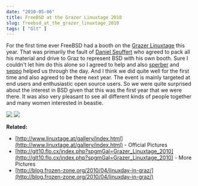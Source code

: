 ```yaml
---
date: "2010-05-06"
title: FreeBSD at the Grazer Linuxtage 2010
slug: freebsd_at_the_grazer_linuxtage_2010
tags: [ "Glt" ]
---
```


For the first time ever FreeBSD had a booth on the [Grazer Linuxtage](http://www.linuxtage.at/) this year. That was primarily the fault of [Daniel Seuffert](http://www.bsdgroup.de/) who agreed to pack all his material and drive to Graz to represent BSD with his own booth. Sure I couldn't let him do this alone so I agreed to help and also [sperber](http://blog.frozen-zone.org/) and [seppo](http://bsdev.at/) helped us through the day. And I think we did quite well for the first time and also agreed to be there next year. 
The event is mainly targeted at end users and enthusiastic open source users. So we were quite surprised about the interest in BSD given that this was the first year that we were there. It was also very pleasant to see all different kinds of people together and many women interested in beastie. 

![](/images/2010/freebsd_linuxtage2010_2.jpg)
![](/images/2010/freebsd_linuxtage2010_3.jpg) 

**Related:**

* [http://www.linuxtage.at/gallery/index.html](http://www.linuxtage.at/gallery/index.html) - Official Pictures
* [http://glt10.flo.cx/index.php?spgmGal=Grazer_Linuxtage_2010](http://glt10.flo.cx/index.php?spgmGal=Grazer_Linuxtage_2010) - More Pictures
* [http://blog.frozen-zone.org/2010/04/linuxday-in-graz/](http://blog.frozen-zone.org/2010/04/linuxday-in-graz/)
